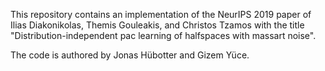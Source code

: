 This repository contains an implementation of the NeurIPS 2019 paper of Ilias Diakonikolas, Themis Gouleakis, and Christos Tzamos with the title "Distribution-independent pac learning of halfspaces with massart noise".

The code is authored by Jonas Hübotter and Gizem Yüce.
